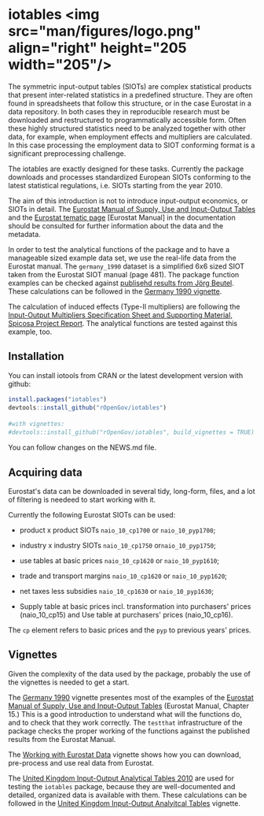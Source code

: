 
<!-- README.md is generated from README.Rmd. Please edit that file -->
iotables <img src="man/figures/logo.png" align="right" height="205 width="205"/>
================================================================================

The symmetric input-output tables (SIOTs) are complex statistical products that present inter-related statistics in a predefined structure. They are often found in spreadsheets that follow this structure, or in the case Eurostat in a data repository. In both cases they in reproducible research must be downloaded and restructured to programmatically accessible form. Often these highly structured statistics need to be analyzed together with other data, for example, when employment effects and multipliers are calculated. In this case processing the employment data to SIOT conforming format is a significant preprocessing challenge.

The iotables are exactly designed for these tasks. Currently the package downloads and processes standardized European SIOTs conforming to the latest statistical regulations, i.e. SIOTs starting from the year 2010.

The aim of this introduction is not to introduce input-output economics, or SIOTs in detail. The [Eurostat Manual of Supply, Use and Input-Output Tables](http://ec.europa.eu/eurostat/documents/3859598/5902113/KS-RA-07-013-EN.PDF/b0b3d71e-3930-4442-94be-70b36cea9b39?version=1.0) and the [Eurostat tematic page](http://ec.europa.eu/eurostat/web/esa-supply-use-input-tables/methodology/symmetric-input-output-tables) \[Eurostat Manual\] in the documentation should be consulted for further information about the data and the metadata.

In order to test the analytical functions of the package and to have a manageable sized example data set, we use the real-life data from the Eurostat manual. The `germany_1990` dataset is a simplified 6x6 sized SIOT taken from the Eurostat SIOT manual (page 481). The package function examples can be checked against [publisehd results from Jörg Beutel](http://ec.europa.eu/eurostat/documents/3859598/5902113/KS-RA-07-013-EN.PDF/b0b3d71e-3930-4442-94be-70b36cea9b39?version=1.0). These calculations can be followed in the [Germany 1990 vignette](http://iotables.ceemid.eu/articles/germany_1990.html).

The calculation of induced effects (Type-II multipliers) are following the [Input-Output Multipliers Specification Sheet and Supporting Material, Spicosa Project Report](http://www.coastal-saf.eu/output-step/pdf/Specification%20sheet%20I_O_final.pdf). The analytical functions are tested against this example, too.

Installation
------------

You can install iotools from CRAN or the latest development version with github:

``` r
install.packages("iotables")
devtools::install_github("rOpenGov/iotables")

#with vignettes:
#devtools::install_github("rOpenGov/iotables", build_vignettes = TRUE)
```

You can follow changes on the NEWS.md file.

Acquiring data
--------------

Eurostat's data can be downloaded in several tidy, long-form, files, and a lot of filtering is needeed to start working with it.

Currently the following Eurostat SIOTs can be used:

-   product x product SIOTs `naio_10_cp1700` or `naio_10_pyp1700`;

-   industry x industry SIOTs `naio_10_cp1750` or`naio_10_pyp1750`;

-   use tables at basic prices `naio_10_cp1620` or `naio_10_pyp1610`;

-   trade and transport margins `naio_10_cp1620` or `naio_10_pyp1620`;

-   net taxes less subsidies `naio_10_cp1630` or `naio_10_pyp1630`;

-   Supply table at basic prices incl. transformation into purchasers' prices (naio\_10\_cp15) and Use table at purchasers' prices (naio\_10\_cp16).

The `cp` element refers to basic prices and the `pyp` to previous years' prices.

Vignettes
---------

Given the complexity of the data used by the package, probably the use of the vignettes is needed to get a start.

The [Germany 1990](http://iotables.ceemid.eu/articles/germany_1990.html) vignette presentes most of the examples of the [Eurostat Manual of Supply, Use and Input-Output Tables](http://ec.europa.eu/eurostat/documents/3859598/5902113/KS-RA-07-013-EN.PDF/b0b3d71e-3930-4442-94be-70b36cea9b39?version=1.0) (Eurostat Manual, Chapter 15.) This is a good introduction to understand what will the functions do, and to check that they work correctly. The `testthat` infrastructure of the package checks the proper working of the functions against the published results from the Eurostat Manual.

The [Working with Eurostat Data](http://iotables.ceemid.eu/articles/working_with_eurostat.html) vignette shows how you can download, pre-process and use real data from Eurostat.

The [United Kingdom Input-Output Analytical Tables 2010](https://webarchive.nationalarchives.gov.uk/20160114044923/http://www.ons.gov.uk/ons/rel/input-output/input-output-analytical-tables/2010/index.html) are used for testing the `iotables` package, because they are well-documented and detailed, organized data is available with them. These calculations can be followed in the [United Kingdom Input-Output Analyitcal Tables](http://iotables.ceemid.eu/articles/united_kingdom_2010.html) vignette.
